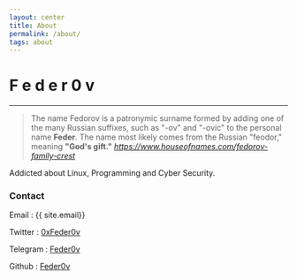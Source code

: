 ```yaml
---
layout: center
title: About
permalink: /about/
tags: about
---
```


# F e d e r 0 v 

---
>The name Fedorov is a patronymic surname formed by adding one of the many Russian suffixes, such as "-ov" and "-ovic" to the personal name **Feder**. The name most likely comes from the Russian "feodor," meaning **"God's gift."**
_https://www.houseofnames.com/fedorov-family-crest_

Addicted about Linux, Programming and Cyber Security.

### Contact
Email : {{ site.email}}

Twitter : <a href="https://twitter.com/0xfeder0v" target="_blank">0xFeder0v</a>

Telegram : <a href="https://telegram.me/feder0v" target="_blank">Feder0v</a>

Github : <a href="https://github.com/feder0v" target="_blank">Feder0v</a>

